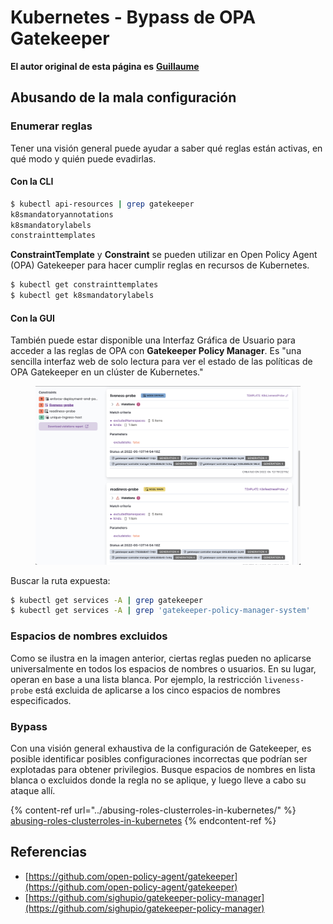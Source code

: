 # Kubernetes - Bypass de OPA Gatekeeper

**El autor original de esta página es** [**Guillaume**](https://www.linkedin.com/in/guillaume-chapela-ab4b9a196)

## Abusando de la mala configuración

### Enumerar reglas

Tener una visión general puede ayudar a saber qué reglas están activas, en qué modo y quién puede evadirlas.

#### Con la CLI
```bash
$ kubectl api-resources | grep gatekeeper
k8smandatoryannotations                                                             constraints.gatekeeper.sh/v1beta1                  false        K8sMandatoryAnnotations
k8smandatorylabels                                                                  constraints.gatekeeper.sh/v1beta1                  false        K8sMandatoryLabel
constrainttemplates                                                                 templates.gatekeeper.sh/v1                         false        ConstraintTemplate
```
**ConstraintTemplate** y **Constraint** se pueden utilizar en Open Policy Agent (OPA) Gatekeeper para hacer cumplir reglas en recursos de Kubernetes.
```bash
$ kubectl get constrainttemplates
$ kubectl get k8smandatorylabels
```
#### Con la GUI

También puede estar disponible una Interfaz Gráfica de Usuario para acceder a las reglas de OPA con **Gatekeeper Policy Manager**. Es "una sencilla interfaz web de solo lectura para ver el estado de las políticas de OPA Gatekeeper en un clúster de Kubernetes."

<figure><img src="../../../.gitbook/assets/05-constraints.png" alt=""><figcaption></figcaption></figure>

Buscar la ruta expuesta:
```bash
$ kubectl get services -A | grep gatekeeper
$ kubectl get services -A | grep 'gatekeeper-policy-manager-system'
```
### Espacios de nombres excluidos

Como se ilustra en la imagen anterior, ciertas reglas pueden no aplicarse universalmente en todos los espacios de nombres o usuarios. En su lugar, operan en base a una lista blanca. Por ejemplo, la restricción `liveness-probe` está excluida de aplicarse a los cinco espacios de nombres especificados.

### Bypass

Con una visión general exhaustiva de la configuración de Gatekeeper, es posible identificar posibles configuraciones incorrectas que podrían ser explotadas para obtener privilegios. Busque espacios de nombres en lista blanca o excluidos donde la regla no se aplique, y luego lleve a cabo su ataque allí.

{% content-ref url="../abusing-roles-clusterroles-in-kubernetes/" %}
[abusing-roles-clusterroles-in-kubernetes](../abusing-roles-clusterroles-in-kubernetes/)
{% endcontent-ref %}

## Referencias

* [https://github.com/open-policy-agent/gatekeeper](https://github.com/open-policy-agent/gatekeeper)
* [https://github.com/sighupio/gatekeeper-policy-manager](https://github.com/sighupio/gatekeeper-policy-manager)
